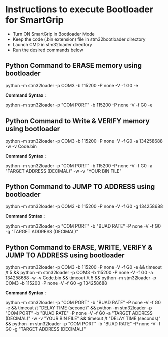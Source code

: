 # Instructions to execute Bootloader for SmartGrip

- Turn ON SmartGrip in Bootloader Mode
- Keep the code (.bin extension) file in stm32bootloader directory
- Launch CMD in stm32loader directory
- Run the desired commands below

## Python Command to ERASE memory using bootloader
python -m stm32loader -p COM3 -b 115200 -P none -V -f G0 -e

**Command Syntax :** 

python -m stm32loader -p "COM PORT" -b 115200 -P none -V -f G0 -e

## Python Command to Write & VERIFY memory using bootloader
python -m stm32loader -p COM3 -b 115200 -P none -V -f G0 -a 134258688 -w -v Code.bin

**Command Syntax :** 

python -m stm32loader -p "COM PORT" -b 115200 -P none -V -f G0 -a "TARGET ADDRESS (DECIMAL)" -w -v "YOUR BIN FILE"

## Python Command to JUMP TO ADDRESS using bootloader
python -m stm32loader -p COM3 -b 115200 -P none -V -f G0 -g 134258688

**Command Stntax :**

python -m stm32loader -p "COM PORT" -b "BUAD RATE" -P none -V -f G0 -g "TARGET ADDRESS (DECIMAL)"

## Python Command to ERASE, WRITE, VERIFY & JUMP TO ADDRESS using bootloader
python -m stm32loader -p COM3 -b 115200 -P none -V -f G0 -e && timeout /t 5 && python -m stm32loader -p COM3 -b 115200 -P none -V -f G0 -a 134258688 -w -v Code.bin && timeout /t 5 && python -m stm32loader -p COM3 -b 115200 -P none -V -f G0 -g 134258688

**Command Syntax :** 

python -m stm32loader -p "COM PORT" -b "BUAD RATE" -P none -V -f G0 -e && timeout /t "DELAY TIME (second)" && python -m stm32loader -p "COM PORT" -b "BUAD RATE" -P none -V -f G0 -a "TARGET ADDRESS (DECIMAL)" -w -v "YOUR BIN FILE" && timeout /t "DELAY TIME (seconds)" && python -m stm32loader -p "COM PORT" -b "BUAD RATE" -P none -V -f G0 -g "TARGET ADDRESS (DECIMAL)"
